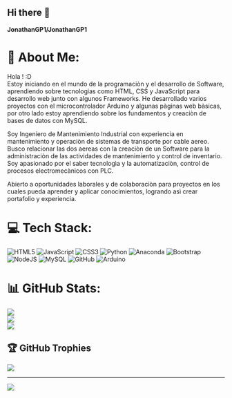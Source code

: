 ## Hi there 👋

**JonathanGP1/JonathanGP1**

# 💫 About Me:

Hola ! :D<br>Estoy iniciando en el mundo de la programaciòn y el desarrollo de Software, aprendiendo sobre tecnologias como HTML, CSS y JavaScript para desarrollo web junto con algunos Frameworks. He desarrollado varios proyectos con el microcontrolador Arduino y algunas pàginas web bàsicas, por otro lado estoy aprendiendo sobre los fundamentos y creaciòn de bases de datos con MySQL.

Soy Ingeniero de Mantenimiento Industrial con experiencia en mantenimiento y operaciòn de sistemas de transporte por cable aereo. Busco relacionar las dos aereas con la creaciòn de un Software para la administraciòn de las actividades de mantenimiento y control de inventario. Soy apasionado por el saber tecnologìa y la automatizaciòn, control de procesos electromecànicos con PLC.

Abierto a oportunidades laborales y de colaboraciòn para proyectos en los cuales pueda aprender y aplicar conocimientos, logrando asì crear portafolio y experiencia.


# 💻 Tech Stack:
![HTML5](https://img.shields.io/badge/html5-%23E34F26.svg?style=for-the-badge&logo=html5&logoColor=white) ![JavaScript](https://img.shields.io/badge/javascript-%23323330.svg?style=for-the-badge&logo=javascript&logoColor=%23F7DF1E) ![CSS3](https://img.shields.io/badge/css3-%231572B6.svg?style=for-the-badge&logo=css3&logoColor=white) ![Python](https://img.shields.io/badge/python-3670A0?style=for-the-badge&logo=python&logoColor=ffdd54) ![Anaconda](https://img.shields.io/badge/Anaconda-%2344A833.svg?style=for-the-badge&logo=anaconda&logoColor=white) ![Bootstrap](https://img.shields.io/badge/bootstrap-%238511FA.svg?style=for-the-badge&logo=bootstrap&logoColor=white) ![NodeJS](https://img.shields.io/badge/node.js-6DA55F?style=for-the-badge&logo=node.js&logoColor=white) ![MySQL](https://img.shields.io/badge/mysql-4479A1.svg?style=for-the-badge&logo=mysql&logoColor=white) ![GitHub](https://img.shields.io/badge/github-%23121011.svg?style=for-the-badge&logo=github&logoColor=white) ![Arduino](https://img.shields.io/badge/-Arduino-00979D?style=for-the-badge&logo=Arduino&logoColor=white)
# 📊 GitHub Stats:
![](https://github-readme-stats.vercel.app/api?username=JonathanGP1&theme=blue_navy&hide_border=false&include_all_commits=true&count_private=true)<br/>
![](https://github-readme-streak-stats.herokuapp.com/?user=JonathanGP1&theme=blue_navy&hide_border=false)<br/>
![](https://github-readme-stats.vercel.app/api/top-langs/?username=JonathanGP1&theme=blue_navy&hide_border=false&include_all_commits=true&count_private=true&layout=compact)

## 🏆 GitHub Trophies
![](https://github-profile-trophy.vercel.app/?username=JonathanGP1&theme=onedark&no-frame=true&no-bg=true&margin-w=4)

---
[![](https://visitcount.itsvg.in/api?id=JonathanGP1&icon=6&color=0)](https://visitcount.itsvg.in)

<!-- Proudly created with GPRM ( https://gprm.itsvg.in ) -->
